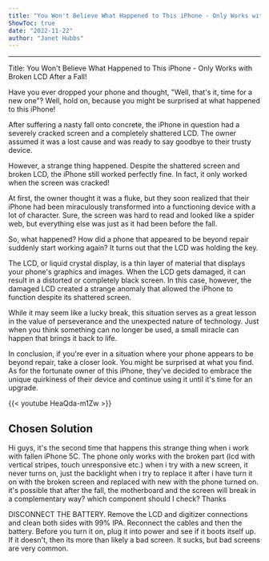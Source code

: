 ```yaml
---
title: "You Won't Believe What Happened to This iPhone - Only Works with Broken LCD After a Fall!"
ShowToc: true 
date: "2022-11-22"
author: "Janet Hubbs"
---
```

*****
Title: You Won't Believe What Happened to This iPhone - Only Works with Broken LCD After a Fall!

Have you ever dropped your phone and thought, "Well, that's it, time for a new one"? Well, hold on, because you might be surprised at what happened to this iPhone!

After suffering a nasty fall onto concrete, the iPhone in question had a severely cracked screen and a completely shattered LCD. The owner assumed it was a lost cause and was ready to say goodbye to their trusty device.

However, a strange thing happened. Despite the shattered screen and broken LCD, the iPhone still worked perfectly fine. In fact, it only worked when the screen was cracked!

At first, the owner thought it was a fluke, but they soon realized that their iPhone had been miraculously transformed into a functioning device with a lot of character. Sure, the screen was hard to read and looked like a spider web, but everything else was just as it had been before the fall.

So, what happened? How did a phone that appeared to be beyond repair suddenly start working again? It turns out that the LCD was holding the key.

The LCD, or liquid crystal display, is a thin layer of material that displays your phone's graphics and images. When the LCD gets damaged, it can result in a distorted or completely black screen. In this case, however, the damaged LCD created a strange anomaly that allowed the iPhone to function despite its shattered screen.

While it may seem like a lucky break, this situation serves as a great lesson in the value of perseverance and the unexpected nature of technology. Just when you think something can no longer be used, a small miracle can happen that brings it back to life.

In conclusion, if you're ever in a situation where your phone appears to be beyond repair, take a closer look. You might be surprised at what you find. As for the fortunate owner of this iPhone, they've decided to embrace the unique quirkiness of their device and continue using it until it's time for an upgrade.

{{< youtube HeaQda-m1Zw >}} 



## Chosen Solution
 Hi guys, it's the second time that happens this strange thing when i work with fallen iPhone 5C. The phone only works with the broken part (lcd with vertical stripes, touch unresponsive etc.) when i try with a new screen, it never turns on, just the backlight when i try to replace it after i have turn it on with the broken screen and replaced with new with the phone turned on.
it's possible that after the fall, the motherboard and the screen will break in a complementary way?
which component should I check?
Thanks

 DISCONNECT THE BATTERY.
Remove the LCD and digitizer connections and clean both sides with 99% IPA.  Reconnect the cables and then the battery.  Before you turn it on, plug it into power and see if it boots itself up.  If it doesn't, then its more than likely a bad screen.  It sucks, but bad screens are very common.




